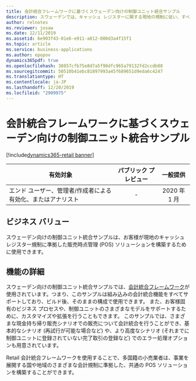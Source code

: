 ```yaml
---
title: 会計統合フレームワークに基づくスウェーデン向けの制御ユニット統合サンプル
description: スウェーデンでは、キャッシュ レジスターに関する現地の規制に従い、すべての小売販売を、統合型の会計デバイス (制御ユニット) を備えたキャッシュ レジスターに登録する必要があります。 スウェーデン向けの制御ユニット統合サンプルでは、スウェーデンの市場で利用できる一般的な会計デバイス モデルの 1 つがサポートされています。 このサンプルは Retail SDK の一部であり、会計統合フレームワークを拡張するものです。
author: relnotes
ms.reviewer: josaw
ms.date: 12/11/2019
ms.assetid: 6e903f43-01e6-e911-a812-000d3a4f15f1
ms.topic: article
ms.service: business-applications
ms.author: epopov
dynamics365pdf: true
ms.openlocfilehash: 38857cfb75e8d7a5f98dfc965a79132fd2ccdb08
ms.sourcegitcommit: 50510b41ebc81897993a45f689651d9eda6c4247
ms.translationtype: HT
ms.contentlocale: ja-JP
ms.lasthandoff: 12/20/2019
ms.locfileid: "2909975"
---
```

# <a name="control-unit-integration-sample-for-sweden-based-on-the-fiscal-integration-framework"></a>会計統合フレームワークに基づくスウェーデン向けの制御ユニット統合サンプル 
[!include[dynamics365-retail banner](../includes/dynamics365-retail.md)]

| 有効対象    |  パブリック プレビュー | 一般提供 | 
| ---------- | :----------: |:----------: |
|エンド ユーザー、管理者/作成者による有効化、またはアナリスト|-| 2020 年 1 月|


## <a name="business-value"></a>ビジネス バリュー
<!-- bv start -->
スウェーデン向けの制御ユニット統合サンプルは、お客様が現地のキャッシュ レジスター規制に準拠した販売時点管理 (POS) ソリューションを構築するために使用できます。
<!-- bv end -->



## <a name="feature-details"></a>機能の詳細
<!--feature detail start -->
スウェーデン向けの制御ユニット統合サンプルでは、[会計統合フレームワーク](https://docs.microsoft.com/dynamics365/retail/localizations/fiscal-integration-for-retail-channel)が使用されています。つまり、このサンプルは組み込みの会計統合機能をすべてサポートしており、ビルド後、そのままの構成で使用できます。 また、お客様固有のビジネス プロセスや、制御ユニットのさまざまなモデルをサポートするために、カスタマイズや拡張を行うこともできます。 このサンプルでは、さまざまな現金持ち帰り販売シナリオでの販売について会計統合を行うことができ、基本的なシナリオ (再試行が可能な場合など) や、より高度なシナリオ (それまでに制御ユニットに登録されていない完了取引の登録など) でのエラー処理オプションも用意されています。

Retail 会計統合フレームワークを使用することで、多国籍の小売業者は、事業を展開する国や地域のさまざまな会計規制に準拠した、共通の POS ソリューションを構築することができます。
<!--feature detail end -->


